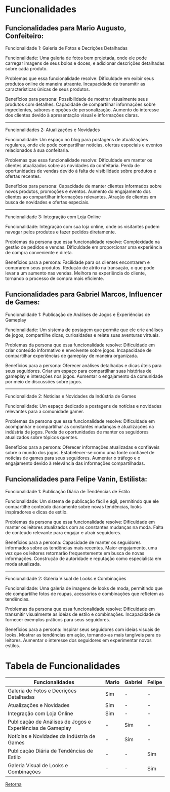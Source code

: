 # Funcionalidades

## Funcionalidades para Mario Augusto, Confeiteiro:

Funcionalidade 1: Galeria de Fotos e Decrições Detalhadas

Funcionalidade: Uma galeria de fotos bem projetada, onde ele pode carregar imagens de seus bolos e doces, e adicionar descrições detalhadas sobre cada produto.

Problemas que essa funcionalidade resolve: Dificuldade em exibir seus produtos online de maneira atraente.
Incapacidade de transmitir as características únicas de seus produtos.

Benefícios para persona: Possibilidade de mostrar visualmente seus produtos com detalhes.
Capacidade de compartilhar informações sobre ingredientes, sabores e opções de personalização.
Aumento do interesse dos clientes devido à apresentação visual e informações claras.

<hr>

Funcionalidades 2: Atualizações e Novidades

Funcionalidade: Um espaço no blog para postagens de atualizações regulares, onde ele pode compartilhar notícias, ofertas especiais e eventos relacionados à sua confeitaria.

Problemas que essa funcionalidade resolve: Dificuldade em manter os clientes atualizados sobre as novidades da confeitaria.
Perda de oportunidades de vendas devido à falta de visibilidade sobre produtos e ofertas recentes.

Benefícios para persona: Capacidade de manter clientes informados sobre novos produtos, promoções e eventos.
Aumento do engajamento dos clientes ao compartilhar informações relevantes.
Atração de clientes em busca de novidades e ofertas especiais.

<hr>

Funcionalidade 3: Integração com Loja Online

Funcionalidade: Integração com sua loja online, onde os visitantes podem navegar pelos produtos e fazer pedidos diretamente.

Problemas da persona que essa funcionalidade resolve: Complexidade na gestão de pedidos e vendas.
Dificuldade em proporcionar uma experiência de compra conveniente e direta.

Benefícios para a persona: Facilidade para os clientes encontrarem e comprarem seus produtos.
Redução de atrito na transação, o que pode levar a um aumento nas vendas.
Melhora na experiência do cliente, tornando o processo de compra mais eficiente.

## Funcionalidades para Gabriel Marcos, Influencer de Games:

Funcionalidade 1: Publicação de Análises de Jogos e Experiências de Gameplay

Funcionalidade: Um sistema de postagem que permite que ele crie análises de jogos, compartilhe dicas, curiosidades e relate suas aventuras virtuais.

Problemas da persona que essa funcionalidade resolve: Dificuldade em criar conteúdo informativo e envolvente sobre jogos.
Incapacidade de compartilhar experiências de gameplay de maneira organizada.

Benefícios para a persona: Oferecer análises detalhadas e dicas úteis para seus seguidores.
Criar um espaço para compartilhar suas histórias de gameplay e interações nos jogos.
Aumentar o engajamento da comunidade por meio de discussões sobre jogos.

<hr>

Funcionalidade 2: Notícias e Novidades da Indústria de Games

Funcionalidade: Um espaço dedicado a postagens de notícias e novidades relevantes para a comunidade gamer.

Problemas da persona que essa funcionalidade resolve: Dificuldade em acompanhar e compartilhar as constantes mudanças e atualizações na indústria de jogos.
Perda de oportunidades de manter os seguidores atualizados sobre tópicos quentes.

Benefícios para a persona: Oferecer informações atualizadas e confiáveis sobre o mundo dos jogos.
Estabelecer-se como uma fonte confiável de notícias de games para seus seguidores.
Aumentar o tráfego e o engajamento devido à relevância das informações compartilhadas.

## Funcionalidades para Felipe Vanin, Estilista:

Funcionalidade 1: Publicação Diária de Tendências de Estilo

Funcionalidade: Um sistema de publicação fácil e ágil, permitindo que ele compartilhe conteúdo diariamente sobre novas tendências, looks inspiradores e dicas de estilo.

Problemas da persona que essa funcionalidade resolve: Dificuldade em manter os leitores atualizados com as constantes mudanças na moda.
Falta de conteúdo relevante para engajar e atrair seguidores.

Benefícios para a persona: Capacidade de manter os seguidores informados sobre as tendências mais recentes.
Maior engajamento, uma vez que os leitores retornarão frequentemente em busca de novas informações.
Construção de autoridade e reputação como especialista em moda atualizada.

<hr>

Funcionalidade 2: Galeria Visual de Looks e Combinações

Funcionalidade: Uma galeria de imagens de looks de moda, permitindo que ele compartilhe fotos de roupas, acessórios e combinações que refletem as tendências.

Problemas da persona que essa funcionalidade resolve: Dificuldade em transmitir visualmente as ideias de estilo e combinações.
Incapacidade de fornecer exemplos práticos para seus seguidores.

Benefícios para a persona: Inspirar seus seguidores com ideias visuais de looks.
Mostrar as tendências em ação, tornando-as mais tangíveis para os leitores.
Aumentar o interesse dos seguidores em experimentar novos estilos.

# Tabela de Funcionalidades

| Funcionalidades | Mario | Gabriel | Felipe
|-----------------|--------------|-----------------|-----------------|
| Galeria de Fotos e Decrições Detalhadas | Sim | - | - |
| Atualizações e Novidades | Sim | - | - |
| Integração com Loja Online | Sim | - | - |
| Publicação de Análises de Jogos e Experiências de Gameplay | - | Sim | - |
| Notícias e Novidades da Indústria de Games |  - | Sim | - |
| Publicação Diária de Tendências de Estilo | - | - | Sim |
| Galeria Visual de Looks e Combinações | - | - | Sim |

[Retorna](../README.md)
